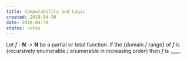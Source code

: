 ```yaml
---
title: Computability and Logic
created: 2018-04-30
date: 2018-04-30
status: notes
---
```


Let $f : \mathbf N \to \mathbf N$ be a partial or total function.
If the {domain / range} of $f$ is {recursively enumerable / enumerable in increasing order} then $f$ is \_\_\_\_.
